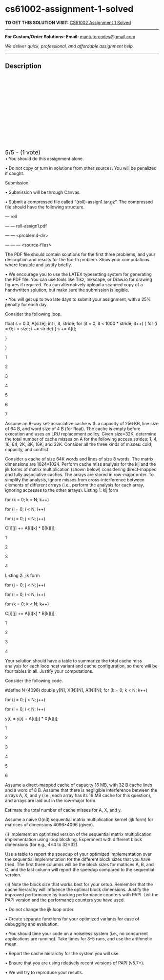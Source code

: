 # cs61002-assignment-1-solved
**TO GET THIS SOLUTION VISIT:** [CS61002 Assignment 1 Solved](https://mantutor.com/product/cs610-general-policies-solved-6/)


---

**For Custom/Order Solutions:** **Email:** mantutorcodes@gmail.com  

*We deliver quick, professional, and affordable assignment help.*

---

<h2>Description</h2>



<div class="kk-star-ratings kksr-auto kksr-align-center kksr-valign-top" data-payload="{&quot;align&quot;:&quot;center&quot;,&quot;id&quot;:&quot;114025&quot;,&quot;slug&quot;:&quot;default&quot;,&quot;valign&quot;:&quot;top&quot;,&quot;ignore&quot;:&quot;&quot;,&quot;reference&quot;:&quot;auto&quot;,&quot;class&quot;:&quot;&quot;,&quot;count&quot;:&quot;1&quot;,&quot;legendonly&quot;:&quot;&quot;,&quot;readonly&quot;:&quot;&quot;,&quot;score&quot;:&quot;5&quot;,&quot;starsonly&quot;:&quot;&quot;,&quot;best&quot;:&quot;5&quot;,&quot;gap&quot;:&quot;4&quot;,&quot;greet&quot;:&quot;Rate this product&quot;,&quot;legend&quot;:&quot;5\/5 - (1 vote)&quot;,&quot;size&quot;:&quot;24&quot;,&quot;title&quot;:&quot;CS61002 Assignment 1 Solved&quot;,&quot;width&quot;:&quot;138&quot;,&quot;_legend&quot;:&quot;{score}\/{best} - ({count} {votes})&quot;,&quot;font_factor&quot;:&quot;1.25&quot;}">

<div class="kksr-stars">

<div class="kksr-stars-inactive">
            <div class="kksr-star" data-star="1" style="padding-right: 4px">


<div class="kksr-icon" style="width: 24px; height: 24px;"></div>
        </div>
            <div class="kksr-star" data-star="2" style="padding-right: 4px">


<div class="kksr-icon" style="width: 24px; height: 24px;"></div>
        </div>
            <div class="kksr-star" data-star="3" style="padding-right: 4px">


<div class="kksr-icon" style="width: 24px; height: 24px;"></div>
        </div>
            <div class="kksr-star" data-star="4" style="padding-right: 4px">


<div class="kksr-icon" style="width: 24px; height: 24px;"></div>
        </div>
            <div class="kksr-star" data-star="5" style="padding-right: 4px">


<div class="kksr-icon" style="width: 24px; height: 24px;"></div>
        </div>
    </div>

<div class="kksr-stars-active" style="width: 138px;">
            <div class="kksr-star" style="padding-right: 4px">


<div class="kksr-icon" style="width: 24px; height: 24px;"></div>
        </div>
            <div class="kksr-star" style="padding-right: 4px">


<div class="kksr-icon" style="width: 24px; height: 24px;"></div>
        </div>
            <div class="kksr-star" style="padding-right: 4px">


<div class="kksr-icon" style="width: 24px; height: 24px;"></div>
        </div>
            <div class="kksr-star" style="padding-right: 4px">


<div class="kksr-icon" style="width: 24px; height: 24px;"></div>
        </div>
            <div class="kksr-star" style="padding-right: 4px">


<div class="kksr-icon" style="width: 24px; height: 24px;"></div>
        </div>
    </div>
</div>


<div class="kksr-legend" style="font-size: 19.2px;">
            5/5 - (1 vote)    </div>
    </div>
• You should do this assignment alone.

• Do not copy or turn in solutions from other sources. You will be penalized if caught.

Submission

• Submission will be through Canvas.

• Submit a compressed file called “⟨roll⟩-assign1.tar.gz”. The compressed file should have the following structure.

— roll

— — roll-assign1.pdf

— — &lt;problem4-dir&gt;

— — — &lt;source-files&gt;

The PDF file should contain solutions for the first three problems, and your description and results for the fourth problem. Show your computations where feasible and justify briefly.

• We encourage you to use the LATEX typesetting system for generating the PDF file. You can use tools like Tikz, Inkscape, or Draw.io for drawing figures if required. You can alternatively upload a scanned copy of a handwritten solution, but make sure the submission is legible.

• You will get up to two late days to submit your assignment, with a 25% penalty for each day.

Consider the following loop.

float s = 0.0, A[size]; int i, it, stride; for (it = 0; it &lt; 1000 * stride; it++) { for (i = 0; i &lt; size; i += stride) { s += A[i];

}

}

1

2

3

4

5

6

7

Assume an 8-way set-associative cache with a capacity of 256 KB, line size of 64 B, and word size of 4 B (for float). The cache is empty before execution and uses an LRU replacement policy. Given size=32K, determine the total number of cache misses on A for the following access strides: 1, 4, 16, 64, 2K, 8K, 16K, and 32K. Consider all the three kinds of misses: cold, capacity, and conflict.

Consider a cache of size 64K words and lines of size 8 words. The matrix dimensions are 1024×1024. Perform cache miss analysis for the kij and the jik forms of matrix multiplication (shown below) considering direct-mapped and fully associative caches. The arrays are stored in row-major order. To simplify the analysis, ignore misses from cross-interference between elements of different arrays (i.e., perform the analysis for each array, ignoring accesses to the other arrays). Listing 1: kij form

for (k = 0; k &lt; N; k++)

for (i = 0; i &lt; N; i++)

for (j = 0; j &lt; N; j++)

C[i][j] += A[i][k] * B[k][j];

1

2

3

4

Listing 2: jik form

for (j = 0; j &lt; N; j++)

for (i = 0; i &lt; N; i++)

for (k = 0; k &lt; N; k++)

C[i][j] += A[i][k] * B[k][j];

1

2

3

4

Your solution should have a table to summarize the total cache miss analysis for each loop nest variant and cache configuration, so there will be four tables in all. Justify your computations.

Consider the following code.

#define N (4096) double y[N], X[N][N], A[N][N]; for (k = 0; k &lt; N; k++)

for (j = 0; j &lt; N; j++)

for (i = 0; i &lt; N; i++)

y[i] = y[i] + A[i][j] * X[k][j];

1

2

3

4

5

6

Assume a direct-mapped cache of capacity 16 MB, with 32 B cache lines and a word of 8 B. Assume that there is negligible interference between the arrays A, X, and y (i.e., each array has its 16 MB cache for this question), and arrays are laid out in the row-major form.

Estimate the total number of cache misses for A, X, and y.

Assume a naïve O(n3) sequential matrix multiplication kernel (ijk form) for matrices of dimensions 4096×4096 (given).

(i) Implement an optimized version of the sequential matrix multiplication implementation using loop blocking. Experiment with different block dimensions (for e.g., 4×4 to 32×32).

Use a table to report the speedup of your optimized implementation over the sequential implementation for the different block sizes that you have tried. The first three columns will be the block sizes for matrices A, B, and C, and the last column will report the speedup compared to the sequential version.

(ii) Note the block size that works best for your setup. Remember that the cache hierarchy will influence the optimal block dimensions. Justify the improved performance by tracking performance counters with PAPI. List the PAPI version and the performance counters you have used.

• Do not change the ijk loop order.

• Create separate functions for your optimized variants for ease of debugging and evaluation.

• You should time your code on a noiseless system (i.e., no concurrent applications are running). Take times for 3–5 runs, and use the arithmetic mean.

• Report the cache hierarchy for the system you will use.

• Ensure that you are using relatively recent versions of PAPI (v5.7+).

• We will try to reproduce your results.
